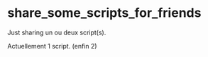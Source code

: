 # share_some_scripts_for_friends
Just sharing un ou deux script(s).

Actuellement 1 script. (enfin 2)

